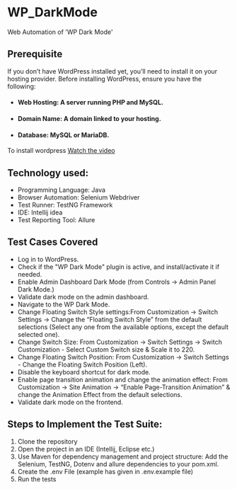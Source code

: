 # WP_DarkMode
Web Automation of 'WP Dark Mode'

## Prerequisite
If you don’t have WordPress installed yet, you’ll need to install it on your hosting provider.
Before installing WordPress, ensure you have the following:

* #### Web Hosting: A server running PHP and MySQL.
* #### Domain Name: A domain linked to your hosting.
* #### Database: MySQL or MariaDB.

To install wordpress  [Watch the video](https://www.youtube.com/watch?v=usoJ6ckzUz8&list=PLyx8809HprAbF6uQ0P7fue4OX9l7GaoMD)


## Technology used:
* Programming Language: Java
* Browser Automation: Selenium Webdriver
* Test Runner: TestNG Framework
* IDE: Intellij idea
* Test Reporting Tool:  Allure

## Test Cases Covered
* Log in to WordPress.
* Check if the "WP Dark Mode" plugin is active, and install/activate it if needed.
* Enable Admin Dashboard Dark Mode (from Controls → Admin Panel Dark Mode.)
* Validate dark mode on the admin dashboard.
* Navigate to the WP Dark Mode.
* Change Floating Switch Style settings:From Customization → Switch Settings → Change the “Floating Switch Style” from the default selections (Select any one from the available options, except the default selected one).
* Change Switch Size: From Customization → Switch Settings → Switch Customization - Select Custom Switch size & Scale it to 220.
* Change Floating Switch Position: From Customization → Switch Settings - Change the Floating Switch Position (Left).
* Disable the keyboard shortcut for dark mode.
* Enable page transition animation and change the animation effect: From Customization → Site Animation → “Enable Page-Transition Animation” & change the Animation Effect from the default selections.
* Validate dark mode on the frontend.
 
## Steps to Implement the Test Suite:
1. Clone the repository
2. Open the project in an IDE (Intellij, Eclipse etc.)
3. Use Maven for dependency management and project structure: Add the Selenium, TestNG, Dotenv and allure dependencies to your pom.xml.
4. Create the .env File (example has given in .env.example file)
5. Run the tests
